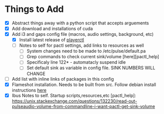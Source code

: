# Things to Add
- [X] Abstract things away with a python script that accepts arguements
- [X] Add download and installations of cuda
- [X] Add i3 and gaps config file (macros, audio settings, background, etc)
  - [X] Install latest release of [playerctl](https://github.com/acrisci/playerctl) 
  - [ ] Notes to self for pactl settings, add links to resources as well
    - [ ] System changes need to be made to /etc/pulse/default.pa 
    - [ ] Grep commands to check current sink/volume [here][pactl_help]
    - [ ] Specificaly line 122* - automatacly suspend idle
    - [ ] Set default sink as variable in config file. SINK NUMBERS WILL CHANGE 
- [ ] Add list with inline links of packages in this config
- [X] Flameshot installation. Needs to be built from src. Follow debian install instructions [here](https://github.com/lupoDharkael/flameshot#install)
- [X] Ibus Notes to self. Startup scripts,resources,etc
[pactl_help]:  https://unix.stackexchange.com/questions/132230/read-out-pulseaudio-volume-from-commandline-i-want-pactl-get-sink-volume

